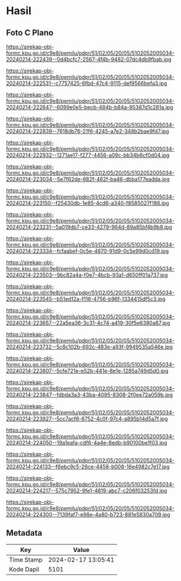 # Hasil

## Foto C Plano

https://sirekap-obj-formc.kpu.go.id/c9e8/pemilu/pdpr/51/02/05/20/05/5102052005034-20240214-222439--0d4bcfc7-2567-4f4b-9482-07dc4db9fbab.jpg

https://sirekap-obj-formc.kpu.go.id/c9e8/pemilu/pdpr/51/02/05/20/05/5102052005034-20240214-222531--c7757425-6fbd-47c4-9115-def9566befa3.jpg

https://sirekap-obj-formc.kpu.go.id/c9e8/pemilu/pdpr/51/02/05/20/05/5102052005034-20240214-222647--6099e0e5-becb-484b-b84a-95387d1c281a.jpg

https://sirekap-obj-formc.kpu.go.id/c9e8/pemilu/pdpr/51/02/05/20/05/5102052005034-20240214-222839--7618db76-21f6-4245-a7e2-348b2bae9fd7.jpg

https://sirekap-obj-formc.kpu.go.id/c9e8/pemilu/pdpr/51/02/05/20/05/5102052005034-20240214-222932--1271ae17-f277-4456-a09c-bb34b6cf0d04.jpg

https://sirekap-obj-formc.kpu.go.id/c9e8/pemilu/pdpr/51/02/05/20/05/5102052005034-20240214-223034--5e7f62de-682f-462f-ba46-dbba177eadda.jpg

https://sirekap-obj-formc.kpu.go.id/c9e8/pemilu/pdpr/51/02/05/20/05/5102052005034-20240214-223150--f25430db-1e85-4cd6-a340-f8585027f186.jpg

https://sirekap-obj-formc.kpu.go.id/c9e8/pemilu/pdpr/51/02/05/20/05/5102052005034-20240214-223231--5a019db7-ce33-4279-964d-89a85bf4b9b8.jpg

https://sirekap-obj-formc.kpu.go.id/c9e8/pemilu/pdpr/51/02/05/20/05/5102052005034-20240214-223334--fcfaabef-0c5e-4870-91d9-0c5e99d0cd19.jpg

https://sirekap-obj-formc.kpu.go.id/c9e8/pemilu/pdpr/51/02/05/20/05/5102052005034-20240214-223503--9bc82a4a-f0e7-4bcb-93a1-d650ff01a737.jpg

https://sirekap-obj-formc.kpu.go.id/c9e8/pemilu/pdpr/51/02/05/20/05/5102052005034-20240214-223545--b51ed12a-f116-4756-b96f-1334415df5c3.jpg

https://sirekap-obj-formc.kpu.go.id/c9e8/pemilu/pdpr/51/02/05/20/05/5102052005034-20240214-223657--22a5ea36-3c31-4c74-a419-30f5e6380a67.jpg

https://sirekap-obj-formc.kpu.go.id/c9e8/pemilu/pdpr/51/02/05/20/05/5102052005034-20240214-223732--5c8c102b-692c-483e-a93f-9949535a546e.jpg

https://sirekap-obj-formc.kpu.go.id/c9e8/pemilu/pdpr/51/02/05/20/05/5102052005034-20240214-223807--5cfe721e-e52b-441e-8e1e-1285a749d5d0.jpg

https://sirekap-obj-formc.kpu.go.id/c9e8/pemilu/pdpr/51/02/05/20/05/5102052005034-20240214-223847--fdbda3a3-43ba-4095-8308-2f0ee72a059b.jpg

https://sirekap-obj-formc.kpu.go.id/c9e8/pemilu/pdpr/51/02/05/20/05/5102052005034-20240214-223927--5cc7acf6-8752-4c0f-97c4-a895b14d5a7f.jpg

https://sirekap-obj-formc.kpu.go.id/c9e8/pemilu/pdpr/51/02/05/20/05/5102052005034-20240214-224050--19a1eafa-cdf6-4a4e-8edb-b90100be1f03.jpg

https://sirekap-obj-formc.kpu.go.id/c9e8/pemilu/pdpr/51/02/05/20/05/5102052005034-20240214-224133--f6ebc9c5-26ce-4458-b008-16e4982c7e17.jpg

https://sirekap-obj-formc.kpu.go.id/c9e8/pemilu/pdpr/51/02/05/20/05/5102052005034-20240214-224217--575c7952-9fe1-4819-abc7-c206f03253fd.jpg

https://sirekap-obj-formc.kpu.go.id/c9e8/pemilu/pdpr/51/02/05/20/05/5102052005034-20240214-224300--7139faf7-e98e-4a80-b723-881e5830a709.jpg


## Metadata

| Key        | Value               |
| ---------- | ------------------- |
| Time Stamp | 2024-02-17 13:05:41 |
| Kode Dapil | 5101                |



